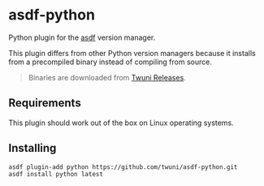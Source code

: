 # asdf-python

Python plugin for the [asdf][asdf] version manager.

This plugin differs from other Python version managers because it
installs from a precompiled binary instead of compiling from source.

> Binaries are downloaded from [Twuni Releases][releases].

## Requirements

This plugin should work out of the box on Linux operating systems.

## Installing

```
asdf plugin-add python https://github.com/twuni/asdf-python.git
asdf install python latest
```

[asdf]: https://github.com/asdf-vm/asdf
[releases]: https://releases.twuni.dev/
